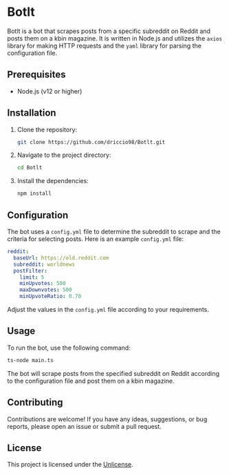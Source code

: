 
# Botlt

Botlt is a bot that scrapes posts from a specific subreddit on Reddit and posts them on a kbin magazine. It is written in Node.js and utilizes the `axios` library for making HTTP requests and the `yaml` library for parsing the configuration file.

## Prerequisites

- Node.js (v12 or higher)

## Installation

1. Clone the repository:

   ```bash
   git clone https://github.com/driccio98/Botlt.git
   ```

2. Navigate to the project directory:

   ```bash
   cd Botlt
   ```

3. Install the dependencies:

   ```bash
   npm install
   ```

## Configuration

The bot uses a `config.yml` file to determine the subreddit to scrape and the criteria for selecting posts. Here is an example `config.yml` file:

```yaml
reddit:
  baseUrl: https://old.reddit.com
  subreddit: worldnews
  postFilter:
    limit: 5
    minUpvotes: 500
    maxDownvotes: 500
    minUpvoteRatio: 0.70
```

Adjust the values in the `config.yml` file according to your requirements.

## Usage

To run the bot, use the following command:

```bash
ts-node main.ts
```

The bot will scrape posts from the specified subreddit on Reddit according to the configuration file and post them on a kbin magazine.

## Contributing

Contributions are welcome! If you have any ideas, suggestions, or bug reports, please open an issue or submit a pull request.

## License

This project is licensed under the [Unlicense](https://unlicense.org/).
